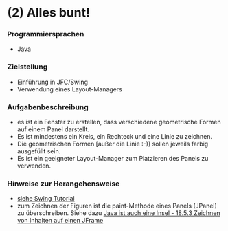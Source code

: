 # (2) Alles bunt!
### Programmiersprachen
 - Java
### Zielstellung
 - Einführung in JFC/Swing
 - Verwendung eines Layout-Managers
### Aufgabenbeschreibung
 - es ist ein Fenster zu erstellen, dass verschiedene geometrische Formen auf einem Panel darstellt.
 - Es ist mindestens ein Kreis, ein Rechteck und eine Linie zu zeichnen.
 - Die geometrischen Formen [außer die Linie :-)] sollen jeweils farbig ausgefüllt sein.
 - Es ist ein geeigneter Layout-Manager zum Platzieren des Panels zu verwenden.
### Hinweise zur Herangehensweise
 - [siehe Swing Tutorial](http://download.oracle.com/javase/tutorial/uiswing/index.html)
 - zum Zeichnen der Figuren ist die paint-Methode eines Panels (JPanel) zu überschreiben. 
      Siehe dazu [Java ist auch eine Insel - 18.5.3 Zeichnen von Inhalten auf einen JFrame](http://openbook.galileocomputing.de/javainsel/18_005.html#u18.5.3)